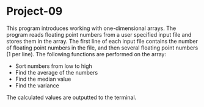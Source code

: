 # Project-09
This program introduces working with one-dimensional arrays. The program reads floating point numbers from a user specified input file and stores them in the array. The first line of each input file contains the number of floating point numbers in the file, and then several floating point numbers (1 per line). The following functions are performed on the array:
* Sort numbers from low to high
* Find the average of the numbers
* Find the median value
* Find the variance

The calculated values are outputted to the terminal.
